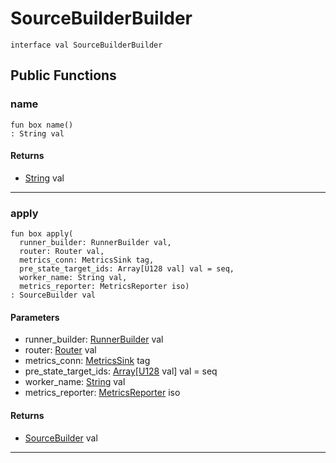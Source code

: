 # SourceBuilderBuilder

```pony
interface val SourceBuilderBuilder
```

## Public Functions

### name

```pony
fun box name()
: String val
```

#### Returns

* [String](builtin-String) val

---

### apply

```pony
fun box apply(
  runner_builder: RunnerBuilder val,
  router: Router val,
  metrics_conn: MetricsSink tag,
  pre_state_target_ids: Array[U128 val] val = seq,
  worker_name: String val,
  metrics_reporter: MetricsReporter iso)
: SourceBuilder val
```
#### Parameters

*   runner_builder: [RunnerBuilder](wallaroo-core-topology-RunnerBuilder) val
*   router: [Router](wallaroo-core-topology-Router) val
*   metrics_conn: [MetricsSink](wallaroo-core-metrics-MetricsSink) tag
*   pre_state_target_ids: [Array](builtin-Array)\[[U128](builtin-U128) val\] val = seq
*   worker_name: [String](builtin-String) val
*   metrics_reporter: [MetricsReporter](wallaroo-core-metrics-MetricsReporter) iso

#### Returns

* [SourceBuilder](wallaroo-core-source-SourceBuilder) val

---


